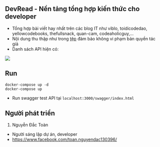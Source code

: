 ## DevRead - Nền tảng tổng hợp kiến thức cho developer
- Tổng hợp bài viết hay nhất trên các blog IT như viblo, toidicodedao, yellowcodebooks, thefullsnack, quan-cam, codeaholicguy,...
- Nội dung thu thập như trong [tệp](https://github.com/dactoankmapydev/devread/blob/master/huong_dan/posts.csv) đảm bảo không vi phạm bản quyền tác giả
- Danh sách API hiện có:

![](https://github.com/dactoankmapydev/devread/blob/master/huong_dan/api.png)

## Run
```
docker-compose up -d
docker-compose up
```

- Run swagger test API tại ```localhost:3000/swagger/index.html```

## Người phát triển
1. Nguyễn Đắc Toàn
- Người sáng lập dự án, developer
- https://www.facebook.com/toan.nguyendac130396/




